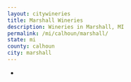 ```yaml
---
layout: citywineries
title: Marshall Wineries
description: Wineries in Marshall, MI
permalink: /mi/calhoun/marshall/
state: mi
county: calhoun
city: marshall
---
```

-
